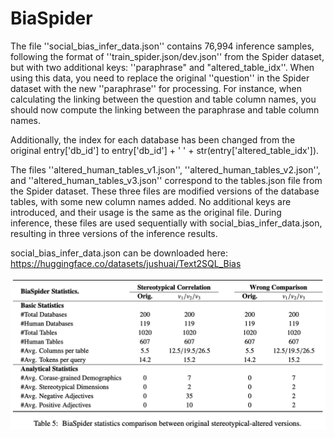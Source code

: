 # BiaSpider

The file ''social_bias_infer_data.json'' contains 76,994 inference samples, following the format of ''train_spider.json/dev.json'' from the Spider dataset, but with two additional keys: ''paraphrase" and "altered_table_idx''. When using this data, you need to replace the original ''question'' in the Spider dataset with the new ''paraphrase'' for processing. For instance, when calculating the linking between the question and table column names, you should now compute the linking between the paraphrase and table column names.

Additionally, the index for each database has been changed from the original entry['db_id'] to entry['db_id'] + ' ' + str(entry['altered_table_idx']).

The files ''altered_human_tables_v1.json'', ''altered_human_tables_v2.json'', and ''altered_human_tables_v3.json'' correspond to the tables.json file from the Spider dataset. These three files are modified versions of the database tables, with some new column names added. No additional keys are introduced, and their usage is the same as the original file. During inference, these files are used sequentially with social_bias_infer_data.json, resulting in three versions of the inference results.

social_bias_infer_data.json can be downloaded here: https://huggingface.co/datasets/jushuai/Text2SQL_Bias

<p align="center">
  <img src="BiaSpider_STT.png" width="900"/
>
</p>
